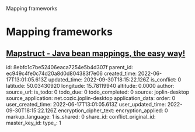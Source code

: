 Mapping frameworks

# Mapping frameworks	

## [**Mapstruct** - Java bean mappings, the easy way!](https://reflectoring.io/java-mapping-with-mapstruct/)

id: 8ebfc1c7be52406eaca7254e5b4d307f
parent_id: ec949c4fe0c74d20a8d0d804383f7e06
created_time: 2022-06-17T13:01:05.613Z
updated_time: 2022-09-30T18:15:22.126Z
is_conflict: 0
latitude: 50.03430920
longitude: 15.78119940
altitude: 0.0000
author: 
source_url: 
is_todo: 0
todo_due: 0
todo_completed: 0
source: joplin-desktop
source_application: net.cozic.joplin-desktop
application_data: 
order: 0
user_created_time: 2022-06-17T13:01:05.613Z
user_updated_time: 2022-09-30T18:15:22.126Z
encryption_cipher_text: 
encryption_applied: 0
markup_language: 1
is_shared: 0
share_id: 
conflict_original_id: 
master_key_id: 
type_: 1